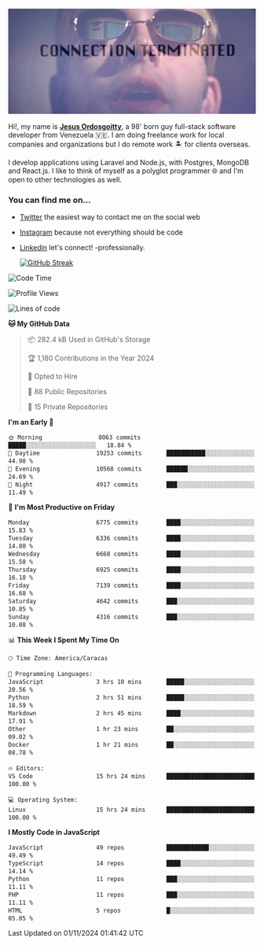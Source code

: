 ![hackers movie reference](./disconnected.jpg)

Hi!, my name is [**Jesus Ordosgoitty**](https://jodaz.dev), a 98' born guy full-stack software developer from Venezuela 🇻🇪. I am doing freelance work for local companies and organizations but I do remote work 🏝️ for clients overseas. 

I develop applications using Laravel and Node.js, with Postgres, MongoDB and React.js. I like to think of myself as a polyglot programmer 🌐 and I'm open to other technologies as well.

### You can find me on...

- [Twitter](https://twitter.com/jodaz_) the easiest way to contact me on the social web
- [Instagram](https://instagram.com/jodaz_) because not everything should be code
- [Linkedin](https://linkedin.com/in/jodaz) let's connect! -professionally.


    [![GitHub Streak](https://streak-stats.demolab.com?user=jodaz&theme=tokyonight)](https://git.io/streak-stats)

<!--START_SECTION:waka-->
![Code Time](http://img.shields.io/badge/Code%20Time-7%2C451%20hrs%2011%20mins-blue)

![Profile Views](http://img.shields.io/badge/Profile%20Views-4-blue)

![Lines of code](https://img.shields.io/badge/From%20Hello%20World%20I%27ve%20Written-82.6%20million%20lines%20of%20code-blue)

**🐱 My GitHub Data** 

> 📦 282.4 kB Used in GitHub's Storage 
 > 
> 🏆 1,180 Contributions in the Year 2024
 > 
> 💼 Opted to Hire
 > 
> 📜 88 Public Repositories 
 > 
> 🔑 15 Private Repositories 
 > 
**I'm an Early 🐤** 

```text
🌞 Morning                8063 commits        █████░░░░░░░░░░░░░░░░░░░░   18.84 % 
🌆 Daytime                19253 commits       ███████████░░░░░░░░░░░░░░   44.98 % 
🌃 Evening                10568 commits       ██████░░░░░░░░░░░░░░░░░░░   24.69 % 
🌙 Night                  4917 commits        ███░░░░░░░░░░░░░░░░░░░░░░   11.49 % 
```
📅 **I'm Most Productive on Friday** 

```text
Monday                   6775 commits        ████░░░░░░░░░░░░░░░░░░░░░   15.83 % 
Tuesday                  6336 commits        ████░░░░░░░░░░░░░░░░░░░░░   14.80 % 
Wednesday                6668 commits        ████░░░░░░░░░░░░░░░░░░░░░   15.58 % 
Thursday                 6925 commits        ████░░░░░░░░░░░░░░░░░░░░░   16.18 % 
Friday                   7139 commits        ████░░░░░░░░░░░░░░░░░░░░░   16.68 % 
Saturday                 4642 commits        ███░░░░░░░░░░░░░░░░░░░░░░   10.85 % 
Sunday                   4316 commits        ███░░░░░░░░░░░░░░░░░░░░░░   10.08 % 
```


📊 **This Week I Spent My Time On** 

```text
🕑︎ Time Zone: America/Caracas

💬 Programming Languages: 
JavaScript               3 hrs 10 mins       █████░░░░░░░░░░░░░░░░░░░░   20.56 % 
Python                   2 hrs 51 mins       █████░░░░░░░░░░░░░░░░░░░░   18.59 % 
Markdown                 2 hrs 45 mins       ████░░░░░░░░░░░░░░░░░░░░░   17.91 % 
Other                    1 hr 23 mins        ██░░░░░░░░░░░░░░░░░░░░░░░   09.02 % 
Docker                   1 hr 21 mins        ██░░░░░░░░░░░░░░░░░░░░░░░   08.78 % 

🔥 Editors: 
VS Code                  15 hrs 24 mins      █████████████████████████   100.00 % 

💻 Operating System: 
Linux                    15 hrs 24 mins      █████████████████████████   100.00 % 
```

**I Mostly Code in JavaScript** 

```text
JavaScript               49 repos            ████████████░░░░░░░░░░░░░   49.49 % 
TypeScript               14 repos            ████░░░░░░░░░░░░░░░░░░░░░   14.14 % 
Python                   11 repos            ███░░░░░░░░░░░░░░░░░░░░░░   11.11 % 
PHP                      11 repos            ███░░░░░░░░░░░░░░░░░░░░░░   11.11 % 
HTML                     5 repos             █░░░░░░░░░░░░░░░░░░░░░░░░   05.05 % 
```




 Last Updated on 01/11/2024 01:41:42 UTC
<!--END_SECTION:waka-->
